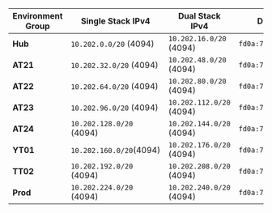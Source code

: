 | Environment Group 	| Single Stack IPv4        	| Dual Stack IPv4          	| Dual Stack IPv6            	|
|-------------------	|--------------------------	|--------------------------	|----------------------------	|
| **Hub**           	| `10.202.0.0/20` (4094)   	| `10.202.16.0/20` (4094)  	| `fd0a:7204:c37f::/51`      	|
| **AT21**          	| `10.202.32.0/20` (4094)  	| `10.202.48.0/20` (4094)  	| `fd0a:7204:c37f:2000::/51` 	|
| **AT22**          	| `10.202.64.0/20` (4094)  	| `10.202.80.0/20` (4094)  	| `fd0a:7204:c37f:4000::/51` 	|
| **AT23**          	| `10.202.96.0/20` (4094)  	| `10.202.112.0/20` (4094) 	| `fd0a:7204:c37f:6000::/51` 	|
| **AT24**          	| `10.202.128.0/20` (4094) 	| `10.202.144.0/20` (4094) 	| `fd0a:7204:c37f:8000::/51` 	|
| **YT01**          	| `10.202.160.0/20`(4094)  	| `10.202.176.0/20` (4094) 	| `fd0a:7204:c37f:a000::/51` 	|
| **TT02**          	| `10.202.192.0/20` (4094) 	| `10.202.208.0/20` (4094) 	| `fd0a:7204:c37f:c000::/51` 	|
| **Prod**          	| `10.202.224.0/20` (4094) 	| `10.202.240.0/20` (4094) 	| `fd0a:7204:c37f:e000::/51` 	|
